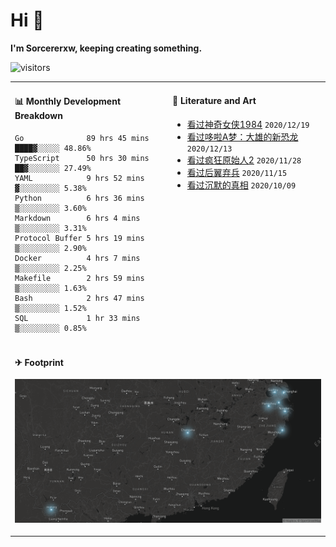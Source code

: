 # Hi 👋

**I'm Sorcererxw, keeping creating something.**

![visitors](https://visitor-badge.glitch.me/badge?page_id=sorcererxw.sorcererx)

<table width="800px">
<tr>
<td valign="top" width="50%">

#### 📊 Monthly Development Breakdown

<!--START_SECTION:waka-->
```text
Go              89 hrs 45 mins ████▓░░░░░ 48.86%
TypeScript      50 hrs 30 mins ██▓░░░░░░░ 27.49%
YAML            9 hrs 52 mins  ▓░░░░░░░░░ 5.38%
Python          6 hrs 36 mins  ▒░░░░░░░░░ 3.60%
Markdown        6 hrs 4 mins   ▒░░░░░░░░░ 3.31%
Protocol Buffer 5 hrs 19 mins  ▒░░░░░░░░░ 2.90%
Docker          4 hrs 7 mins   ▒░░░░░░░░░ 2.25%
Makefile        2 hrs 59 mins  ▒░░░░░░░░░ 1.63%
Bash            2 hrs 47 mins  ▒░░░░░░░░░ 1.52%
SQL             1 hr 33 mins   ▒░░░░░░░░░ 0.85%
```
<!--END_SECTION:waka-->

<td valign="top" width="50%">

#### 💃 Literature and Art

<!--START_SECTION:douban-->
* [看过神奇女侠1984](http://movie.douban.com/subject/27073752/) <code>2020/12/19</code>
* [看过哆啦A梦：大雄的新恐龙](http://movie.douban.com/subject/34454004/) <code>2020/12/13</code>
* [看过疯狂原始人2](http://movie.douban.com/subject/24298954/) <code>2020/11/28</code>
* [看过后翼弃兵](http://movie.douban.com/subject/32579283/) <code>2020/11/15</code>
* [看过沉默的真相](http://movie.douban.com/subject/33447642/) <code>2020/10/09</code>

<!--END_SECTION:douban-->

</td>
</tr>
<tr>
<td colspan="2">

#### ✈ Footprint

![footprint](./footprint.png)

</td>
</tr>
</table>


